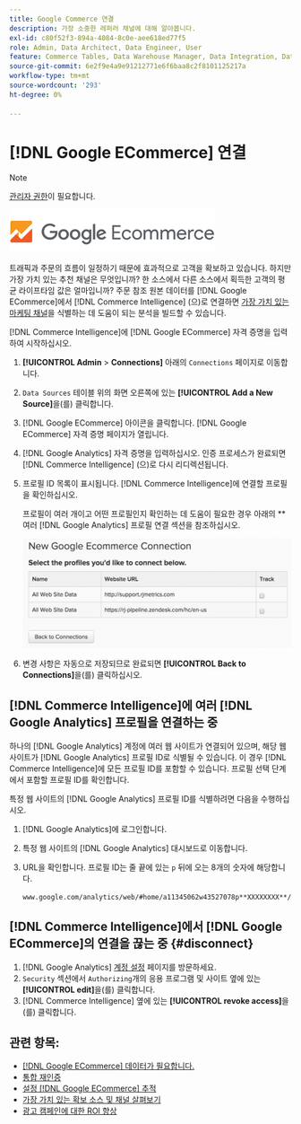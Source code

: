 ```yaml
---
title: Google Commerce 연결
description: 가장 소중한 레퍼러 채널에 대해 알아봅니다.
exl-id: c80f52f3-894a-4084-8c0e-aee618ed77f5
role: Admin, Data Architect, Data Engineer, User
feature: Commerce Tables, Data Warehouse Manager, Data Integration, Data Import/Export
source-git-commit: 6e2f9e4a9e91212771e6f6baa8c2f8101125217a
workflow-type: tm+mt
source-wordcount: '293'
ht-degree: 0%

---
```


# [!DNL Google ECommerce] 연결

>[!NOTE]
>
>[관리자 권한](../../../administrator/user-management/user-management.md)이 필요합니다.

![](../../../assets/google-ecommerce-logo.png)

트래픽과 주문의 흐름이 일정하기 때문에 효과적으로 고객을 확보하고 있습니다. 하지만 가장 가치 있는 추천 채널은 무엇입니까? 한 소스에서 다른 소스에서 획득한 고객의 평균 라이프타임 값은 얼마입니까? 주문 참조 원본 데이터를 [!DNL Google ECommerce]에서 [!DNL Commerce Intelligence] (으)로 연결하면 [가장 가치 있는 마케팅 채널](../../../data-analyst/analysis/most-value-source-channel.md)을 식별하는 데 도움이 되는 분석을 빌드할 수 있습니다.

[!DNL Commerce Intelligence]에 [!DNL Google ECommerce] 자격 증명을 입력하여 시작하십시오.

1. **[!UICONTROL Admin** > **Connections]** 아래의 `Connections` 페이지로 이동합니다.

1. `Data Sources` 테이블 위의 화면 오른쪽에 있는 **[!UICONTROL Add a New Source]**&#x200B;을(를) 클릭합니다.

1. [!DNL Google ECommerce] 아이콘을 클릭합니다. [!DNL Google ECommerce] 자격 증명 페이지가 열립니다.

1. [!DNL Google Analytics] 자격 증명을 입력하십시오. 인증 프로세스가 완료되면 [!DNL Commerce Intelligence] (으)로 다시 리디렉션됩니다.

1. 프로필 ID 목록이 표시됩니다. [!DNL Commerce Intelligence]에 연결할 프로필을 확인하십시오.

   프로필이 여러 개이고 어떤 프로필인지 확인하는 데 도움이 필요한 경우 아래의 **여러 [!DNL Google Analytics] 프로필 연결 섹션을 참조하십시오.

   ![](../../../assets/conn-mult-ga-profiles.png)<!--{: width="500"}-->

1. 변경 사항은 자동으로 저장되므로 완료되면 **[!UICONTROL Back to Connections]**&#x200B;을(를) 클릭하십시오.

## [!DNL Commerce Intelligence]에 여러 [!DNL Google Analytics] 프로필을 연결하는 중

하나의 [!DNL Google Analytics] 계정에 여러 웹 사이트가 연결되어 있으며, 해당 웹 사이트가 [!DNL Google Analytics] 프로필 ID로 식별될 수 있습니다. 이 경우 [!DNL Commerce Intelligence]에 모든 프로필 ID를 포함할 수 있습니다. 프로필 선택 단계에서 포함할 프로필 ID를 확인합니다.

특정 웹 사이트의 [!DNL Google Analytics] 프로필 ID를 식별하려면 다음을 수행하십시오.

1. [!DNL Google Analytics]에 로그인합니다.
1. 특정 웹 사이트의 [!DNL Google Analytics] 대시보드로 이동합니다.
1. URL을 확인합니다. 프로필 ID는 줄 끝에 있는 `p` 뒤에 오는 8개의 숫자에 해당합니다.

   `www.google.com/analytics/web/#home/a11345062w43527078p**XXXXXXXX**/`

## [!DNL Commerce Intelligence]에서 [!DNL Google ECommerce]의 연결을 끊는 중 {#disconnect}

1. [!DNL Google Analytics] [계정 설정](https://www.google.com/account/about/?hl=en) 페이지를 방문하세요.
1. `Security` 섹션에서 `Authorizing`개의 응용 프로그램 및 사이트 옆에 있는 **[!UICONTROL edit]**&#x200B;을(를) 클릭합니다.
1. [!DNL Commerce Intelligence] 옆에 있는 **[!UICONTROL revoke access]**&#x200B;을(를) 클릭합니다.

## 관련 항목:

* [ [!DNL Google ECommerce] 데이터가 필요합니다.](../integrations/google-ecommerce-data.md)
* [통합 재인증](https://experienceleague.adobe.com/docs/commerce-knowledge-base/kb/how-to/mbi-reauthenticating-integrations.html)
* [설정 [!DNL Google ECommerce] 추적](https://support.google.com/analytics/answer/1009612?hl=en)
* [가장 가치 있는 확보 소스 및 채널 살펴보기](../../analysis/most-value-source-channel.md)
* [광고 캠페인에 대한 ROI 향상](../../analysis/roi-ad-camp.md)
